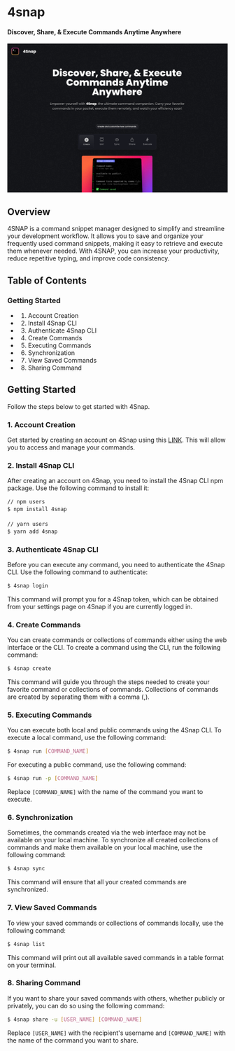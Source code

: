# 4snap

#### Discover, Share, & Execute Commands Anytime Anywhere

![4snap image](https://raw.githubusercontent.com/Benrobo/4snap/main/packages/app/public/screenshots/4snap-bg.png)

## Overview

4SNAP is a command snippet manager designed to simplify and streamline your development workflow. It allows you to save and organize your frequently used command snippets, making it easy to retrieve and execute them whenever needed. With 4SNAP, you can increase your productivity, reduce repetitive typing, and improve code consistency.

## Table of Contents

### Getting Started

- 1. Account Creation
- 2. Install 4Snap CLI
- 3. Authenticate 4Snap CLI
- 4. Create Commands
- 5. Executing Commands
- 6. Synchronization
- 7. View Saved Commands
- 8. Sharing Command

## Getting Started

Follow the steps below to get started with 4Snap.

### 1. Account Creation

Get started by creating an account on 4Snap using this [LINK](https://4snapp.vercel.app/auth). This will allow you to access and manage your commands.

### 2. Install 4Snap CLI

After creating an account on 4Snap, you need to install the 4Snap CLI npm package. Use the following command to install it:

```sh
// npm users
$ npm install 4snap

// yarn users
$ yarn add 4snap
```

### 3. Authenticate 4Snap CLI

Before you can execute any command, you need to authenticate the 4Snap CLI. Use the following command to authenticate:

```sh
$ 4snap login
```

This command will prompt you for a 4Snap token, which can be obtained from your settings page on 4Snap if you are currently logged in.

### 4. Create Commands

You can create commands or collections of commands either using the web interface or the CLI. To create a command using the CLI, run the following command:

```sh
$ 4snap create
```

This command will guide you through the steps needed to create your favorite command or collections of commands. Collections of commands are created by separating them with a comma (,).

### 5. Executing Commands

You can execute both local and public commands using the 4Snap CLI. To execute a local command, use the following command:

```sh
$ 4snap run [COMMAND_NAME]
```

For executing a public command, use the following command:

```sh
$ 4snap run -p [COMMAND_NAME]
```

Replace `[COMMAND_NAME]` with the name of the command you want to execute.

### 6. Synchronization

Sometimes, the commands created via the web interface may not be available on your local machine. To synchronize all created collections of commands and make them available on your local machine, use the following command:

```sh
$ 4snap sync
```

This command will ensure that all your created commands are synchronized.

### 7. View Saved Commands

To view your saved commands or collections of commands locally, use the following command:

```sh
$ 4snap list
```

This command will print out all available saved commands in a table format on your terminal.

### 8. Sharing Command

If you want to share your saved commands with others, whether publicly or privately, you can do so using the following command:

```sh
$ 4snap share -u [USER_NAME] [COMMAND_NAME]
```

Replace `[USER_NAME]` with the recipient's username and `[COMMAND_NAME]` with the name of the command you want to share.

